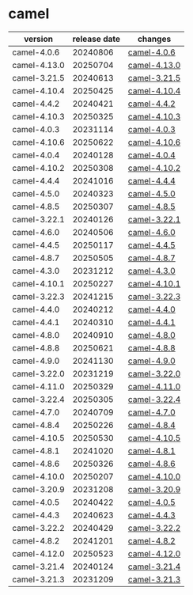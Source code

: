 # camel	


|version|release date|changes|
|---|---|---|
|camel-4.0.6|20240806|[camel-4.0.6](./camel-4.0.6-20240806.md)|
|camel-4.13.0|20250704|[camel-4.13.0](./camel-4.13.0-20250704.md)|
|camel-3.21.5|20240613|[camel-3.21.5](./camel-3.21.5-20240613.md)|
|camel-4.10.4|20250425|[camel-4.10.4](./camel-4.10.4-20250425.md)|
|camel-4.4.2|20240421|[camel-4.4.2](./camel-4.4.2-20240421.md)|
|camel-4.10.3|20250325|[camel-4.10.3](./camel-4.10.3-20250325.md)|
|camel-4.0.3|20231114|[camel-4.0.3](./camel-4.0.3-20231114.md)|
|camel-4.10.6|20250622|[camel-4.10.6](./camel-4.10.6-20250622.md)|
|camel-4.0.4|20240128|[camel-4.0.4](./camel-4.0.4-20240128.md)|
|camel-4.10.2|20250308|[camel-4.10.2](./camel-4.10.2-20250308.md)|
|camel-4.4.4|20241016|[camel-4.4.4](./camel-4.4.4-20241016.md)|
|camel-4.5.0|20240323|[camel-4.5.0](./camel-4.5.0-20240323.md)|
|camel-4.8.5|20250307|[camel-4.8.5](./camel-4.8.5-20250307.md)|
|camel-3.22.1|20240126|[camel-3.22.1](./camel-3.22.1-20240126.md)|
|camel-4.6.0|20240506|[camel-4.6.0](./camel-4.6.0-20240506.md)|
|camel-4.4.5|20250117|[camel-4.4.5](./camel-4.4.5-20250117.md)|
|camel-4.8.7|20250505|[camel-4.8.7](./camel-4.8.7-20250505.md)|
|camel-4.3.0|20231212|[camel-4.3.0](./camel-4.3.0-20231212.md)|
|camel-4.10.1|20250227|[camel-4.10.1](./camel-4.10.1-20250227.md)|
|camel-3.22.3|20241215|[camel-3.22.3](./camel-3.22.3-20241215.md)|
|camel-4.4.0|20240212|[camel-4.4.0](./camel-4.4.0-20240212.md)|
|camel-4.4.1|20240310|[camel-4.4.1](./camel-4.4.1-20240310.md)|
|camel-4.8.0|20240910|[camel-4.8.0](./camel-4.8.0-20240910.md)|
|camel-4.8.8|20250621|[camel-4.8.8](./camel-4.8.8-20250621.md)|
|camel-4.9.0|20241130|[camel-4.9.0](./camel-4.9.0-20241130.md)|
|camel-3.22.0|20231219|[camel-3.22.0](./camel-3.22.0-20231219.md)|
|camel-4.11.0|20250329|[camel-4.11.0](./camel-4.11.0-20250329.md)|
|camel-3.22.4|20250305|[camel-3.22.4](./camel-3.22.4-20250305.md)|
|camel-4.7.0|20240709|[camel-4.7.0](./camel-4.7.0-20240709.md)|
|camel-4.8.4|20250226|[camel-4.8.4](./camel-4.8.4-20250226.md)|
|camel-4.10.5|20250530|[camel-4.10.5](./camel-4.10.5-20250530.md)|
|camel-4.8.1|20241020|[camel-4.8.1](./camel-4.8.1-20241020.md)|
|camel-4.8.6|20250326|[camel-4.8.6](./camel-4.8.6-20250326.md)|
|camel-4.10.0|20250207|[camel-4.10.0](./camel-4.10.0-20250207.md)|
|camel-3.20.9|20231208|[camel-3.20.9](./camel-3.20.9-20231208.md)|
|camel-4.0.5|20240422|[camel-4.0.5](./camel-4.0.5-20240422.md)|
|camel-4.4.3|20240623|[camel-4.4.3](./camel-4.4.3-20240623.md)|
|camel-3.22.2|20240429|[camel-3.22.2](./camel-3.22.2-20240429.md)|
|camel-4.8.2|20241201|[camel-4.8.2](./camel-4.8.2-20241201.md)|
|camel-4.12.0|20250523|[camel-4.12.0](./camel-4.12.0-20250523.md)|
|camel-3.21.4|20240124|[camel-3.21.4](./camel-3.21.4-20240124.md)|
|camel-3.21.3|20231209|[camel-3.21.3](./camel-3.21.3-20231209.md)|
